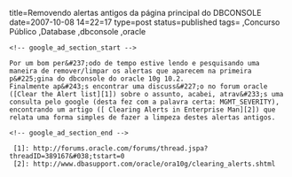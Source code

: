 title=Removendo alertas antigos da página principal do DBCONSOLE
date=2007-10-08 14=22=17
type=post
status=published
tags=
,Concurso Público
,Database
,dbconsole
,oracle
~~~~~~
<!-- google_ad_section_start -->

Por um bom per&#237;odo de tempo estive lendo e pesquisando uma maneira de remover/limpar os alertas que aparecem na primeira p&#225;gina do dbconsole do oracle 10g 10.2.  
Finalmente ap&#243;s encontrar uma discuss&#227;o no forum oracle ([Clear the Alert list][1]) sobre o assunto, acabei, atrav&#233;s uma consulta pelo google (desta fez com a palavra certa: MGMT_SEVERITY), encontrando um artigo ([ Clearing Alerts in Enterprise Man][2]) que relata uma forma simples de fazer a limpeza destes alertas antigos.

<!-- google_ad_section_end -->

 [1]: http://forums.oracle.com/forums/thread.jspa?threadID=389167&#038;tstart=0
 [2]: http://www.dbasupport.com/oracle/ora10g/clearing_alerts.shtml